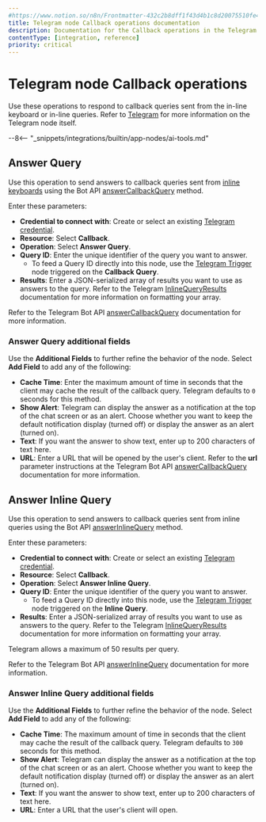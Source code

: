 ```yaml
---
#https://www.notion.so/n8n/Frontmatter-432c2b8dff1f43d4b1c8d20075510fe4
title: Telegram node Callback operations documentation
description: Documentation for the Callback operations in the Telegram node in n8n, a workflow automation platform. Includes details to configure all Callback operations.
contentType: [integration, reference]
priority: critical
---
```


# Telegram node Callback operations

Use these operations to respond to callback queries sent from the in-line keyboard or in-line queries. Refer to [Telegram](/integrations/builtin/app-nodes/n8n-nodes-base.telegram/index.md) for more information on the Telegram node itself.

--8<-- "_snippets/integrations/builtin/app-nodes/ai-tools.md"

## Answer Query

Use this operation to send answers to callback queries sent from [inline keyboards](https://core.telegram.org/bots/features#inline-keyboards) using the Bot API [answerCallbackQuery](https://core.telegram.org/bots/api#answercallbackquery) method.

Enter these parameters:

* **Credential to connect with**: Create or select an existing [Telegram credential](/integrations/builtin/credentials/telegram.md).
* **Resource**: Select **Callback**.
* **Operation**: Select **Answer Query**.
* **Query ID**: Enter the unique identifier of the query you want to answer.
    * To feed a Query ID directly into this node, use the [Telegram Trigger](/integrations/builtin/trigger-nodes/n8n-nodes-base.telegramtrigger/index.md) node triggered on the **Callback Query**.
* **Results**: Enter a JSON-serialized array of results you want to use as answers to the query. Refer to the Telegram [InlineQueryResults](https://core.telegram.org/bots/api#inlinequeryresult) documentation for more information on formatting your array.

Refer to the Telegram Bot API [answerCallbackQuery](https://core.telegram.org/bots/api#answercallbackquery) documentation for more information.

<!-- vale off -->
### Answer Query additional fields

Use the **Additional Fields** to further refine the behavior of the node. Select **Add Field** to add any of the following:

* **Cache Time**: Enter the maximum amount of time in seconds that the client may cache the result of the callback query. Telegram defaults to `0` seconds for this method.
* **Show Alert**: Telegram can display the answer as a notification at the top of the chat screen or as an alert. Choose whether you want to keep the default notification display (turned off) or display the answer as an alert (turned on).
* **Text**: If you want the answer to show text, enter up to 200 characters of text here.
* **URL**: Enter a URL that will be opened by the user's client. Refer to the **url** parameter instructions at the Telegram Bot API [answerCallbackQuery](https://core.telegram.org/bots/api#answercallbackquery) documentation for more information.
<!-- vale on -->

## Answer Inline Query

Use this operation to send answers to callback queries sent from inline queries using the Bot API [answerInlineQuery](https://core.telegram.org/bots/api#answerinlinequery) method.

Enter these parameters:

* **Credential to connect with**: Create or select an existing [Telegram credential](/integrations/builtin/credentials/telegram.md).
* **Resource**: Select **Callback**.
* **Operation**: Select **Answer Inline Query**.
* **Query ID**: Enter the unique identifier of the query you want to answer.
    * To feed a Query ID directly into this node, use the [Telegram Trigger](/integrations/builtin/trigger-nodes/n8n-nodes-base.telegramtrigger/index.md) node triggered on the **Inline Query**.
* **Results**: Enter a JSON-serialized array of results you want to use as answers to the query. Refer to the Telegram [InlineQueryResults](https://core.telegram.org/bots/api#inlinequeryresult) documentation for more information on formatting your array.

Telegram allows a maximum of 50 results per query.

Refer to the Telegram Bot API [answerInlineQuery](https://core.telegram.org/bots/api#answerinlinequery) documentation for more information.

<!-- vale off -->
### Answer Inline Query additional fields

Use the **Additional Fields** to further refine the behavior of the node. Select **Add Field** to add any of the following:

* **Cache Time**: The maximum amount of time in seconds that the client may cache the result of the callback query. Telegram defaults to `300` seconds for this method.
* **Show Alert**: Telegram can display the answer as a notification at the top of the chat screen or as an alert. Choose whether you want to keep the default notification display (turned off) or display the answer as an alert (turned on).
* **Text**: If you want the answer to show text, enter up to 200 characters of text here.
* **URL**: Enter a URL that the user's client will open.
<!-- vale on -->